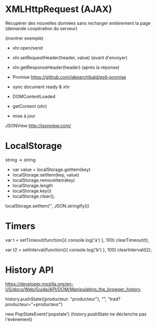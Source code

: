 # XMLHttpRequest (AJAX)

Récupérer des nouvelles données sans recharger entièrement la page (demande coopération du serveur)

(montrer exemple)

* xhr.open/send
* xhr.setRequestHeader(header, value) (avant d'envoyer)
* xhr.getResponseHeader(header) (après la réponse)

* Promise https://github.com/jakearchibald/es6-promise
* sync document ready & xhr


* DOMContentLoaded
* getContent (xhr)
* mise à jour

JSONView http://jsonview.com/


# LocalStorage

string -> string

* var value = localStorage.getItem(key)
* localStorage.setItem(key, value)
* localStorage.removeItem(key)
* localStorage.length
* localStorage.key(i)
* localStorage.clear();

localStorage.setItem('', JSON.stringify())

# Timers

var t = setTimeout(function(){
    console.log('a')
}, 100)
clearTimeout(t);

var t2 = setInterval(function(){
    console.log('b')
}, 100)
clearInterval(t2);



# History API


https://developer.mozilla.org/en-US/docs/Web/Guide/API/DOM/Manipulating_the_browser_history

history.pushState({producteur: "producteur"}, "", "trad?producteur="+producteur")

new PopStateEvent('popstate') (history.pushState ne déclenche pas l'évènement)







